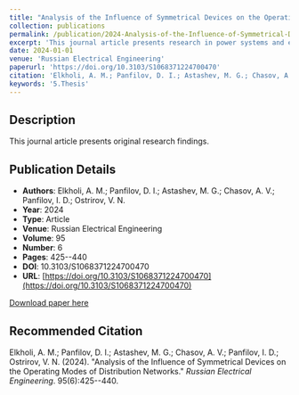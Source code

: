 ```yaml
---
title: "Analysis of the Influence of Symmetrical Devices on the Operating Modes of Distribution Networks"
collection: publications
permalink: /publication/2024-Analysis-of-the-Influence-of-Symmetrical-Devices-on-the-Oper
excerpt: 'This journal article presents research in power systems and electrical engineering.'
date: 2024-01-01
venue: 'Russian Electrical Engineering'
paperurl: 'https://doi.org/10.3103/S1068371224700470'
citation: 'Elkholi, A. M.; Panfilov, D. I.; Astashev, M. G.; Chasov, A. V.; Panfilov, I. D.; Ostrirov, V. N. (2024). "Analysis of the Influence of Symmetrical Devices on the Operating Modes of Distribution Networks." <i>Russian Electrical Engineering</i>. 95(6):425--440.'
keywords: '5.Thesis'
---
```


## Description

This journal article presents original research findings.

## Publication Details

- **Authors**: Elkholi, A. M.; Panfilov, D. I.; Astashev, M. G.; Chasov, A. V.; Panfilov, I. D.; Ostrirov, V. N.
- **Year**: 2024
- **Type**: Article
- **Venue**: Russian Electrical Engineering
- **Volume**: 95
- **Number**: 6
- **Pages**: 425--440
- **DOI**: 10.3103/S1068371224700470
- **URL**: [https://doi.org/10.3103/S1068371224700470](https://doi.org/10.3103/S1068371224700470)

[Download paper here](https://doi.org/10.3103/S1068371224700470)

## Recommended Citation

Elkholi, A. M.; Panfilov, D. I.; Astashev, M. G.; Chasov, A. V.; Panfilov, I. D.; Ostrirov, V. N. (2024). "Analysis of the Influence of Symmetrical Devices on the Operating Modes of Distribution Networks." <i>Russian Electrical Engineering</i>. 95(6):425--440.
